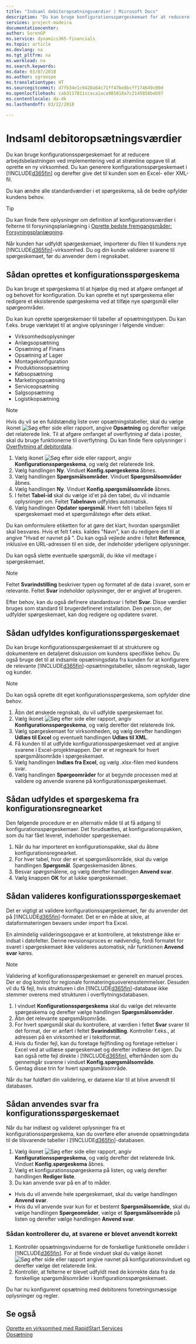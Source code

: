 ```yaml
---
title: "Indsaml debitoropsætningsværdier | Microsoft Docs"
description: "Du kan bruge konfigurationsspørgeskemaet for at reducere arbejdsbelastningen ved implementering ved at strømline opgave til at oprette en ny virksomhed. Du kan generere konfigurationsspørgeskemaet i Business Central og derefter give den til kunden som en Excel- (.xls) eller XML-fil."
services: project-madeira
documentationcenter: 
author: SorenGP
ms.service: dynamics365-financials
ms.topic: article
ms.devlang: na
ms.tgt_pltfrm: na
ms.workload: na
ms.search.keywords: 
ms.date: 03/07/2018
ms.author: sgroespe
ms.translationtype: HT
ms.sourcegitcommit: d7fb34e1c9428a64c71ff47be8bcff174649c00d
ms.openlocfilehash: cab3117811ccaca1aca985818a7c2145858beb97
ms.contentlocale: da-dk
ms.lasthandoff: 03/22/2018

---
```

# <a name="gather-customer-setup-values"></a>Indsaml debitoropsætningsværdier
Du kan bruge konfigurationsspørgeskemaet for at reducere arbejdsbelastningen ved implementering ved at strømline opgave til at oprette en ny virksomhed. Du kan generere konfigurationsspørgeskemaet i [!INCLUDE[d365fin](includes/d365fin_md.md)] og derefter give det til kunden som en Excel- eller XML-fil.  

Du kan ændre alle standardværdier i et spørgeskema, så de bedre opfylder kundens behov.  

> [!TIP]  
>  Du kan finde flere oplysninger om definition af konfigurationsværdier i felterne til forsyningsplanlægning i [Oprette bedste fremgangsmåder: Forsyningsplanlægning](setup-best-practices-supply-planning.md).  

Når kunden har udfyldt spørgeskemaet, importerer du filen til kundens nye [!INCLUDE[d365fin](includes/d365fin_md.md)]-virksomhed. Du og din kunde validerer svarene til spørgeskemaet, før du anvender dem i regnskabet.

## <a name="to-create-a-configuration-questionnaire"></a>Sådan oprettes et konfigurationsspørgeskema
Du kan bruge et spørgeskema til at hjælpe dig med at afgøre omfanget af og behovet for konfiguration. Du kan oprette et nyt spørgeskema eller redigere et eksisterende spørgeskema ved at tilføje nye spørgsmål eller spørgeområder.  

 Du kan kun oprette spørgeskemaer til tabeller af opsætningstypen. Du kan f.eks. bruge værktøjet til at angive oplysninger i følgende vinduer:  

-   Virksomhedsoplysninger  
-   Anlægsopsætning  
-   Opsætning af Finans  
-   Opsætning af Lager  
-   Montagekonfiguration
-   Produktionsopsætning  
-   Købsopsætning  
-   Marketingopsætning  
-   Serviceopsætning  
-   Salgsopsætning  
-   Logistikopsætning  

> [!NOTE]  
>  Hvis du vil se en fuldstændig liste over opsætningstabeller, skal du vælge ikonet ![Søg efter side eller rapport](media/ui-search/search_small.png "Ikonet Søg efter side eller rapport"), angive **Opsætning** og derefter vælge det relaterede link. Til at afgøre omfanget af overflytning af data i poster, skal du bruge funktionerne til overflytning. Du kan finde flere oplysninger i [Overflytning af debitordata](admin-migrate-customer-data.md).  

1. Vælg ikonet ![Søg efter side eller rapport](media/ui-search/search_small.png "Ikonet Søg efter side eller rapport"), angiv **Konfigurationsspørgeskema**, og vælg det relaterede link.  
2. Vælg handlingen **Ny**. Vinduet **Konfig.spørgeskema** åbnes.  
3. Vælg handlingen **Spørgsmålsområder**. Vinduet **Spørgsmålsområder** åbnes.  
4. Vælg handlingen **Ny**. Vinduet **Konfig.spørgsmålsområde** åbnes.  
5. I feltet **Tabel-id** skal du vælge id'et på den tabel, du vil indsamle oplysninger om. Feltet **Tabelnavn** udfyldes automatisk.  
6. Vælg handlingen **Opdater spørgsmål**. Hvert felt i tabellen føjes til spørgeskemaet med et spørgsmålstegn efter dets etiket.

Du kan omformulere etiketten for at gøre det klart, hvordan spørgsmålet skal besvares. Hvis et felt f.eks. kaldes "Navn", kan du redigere det til at angive "Hvad er navnet på <data being collected>". Du kan også vejlede andre i feltet **Reference**, inklusive en URL-adressen til en side, der indeholder yderligere oplysninger.  

Du kan også slette eventuelle spørgsmål, du ikke vil medtage i spørgeskemaet.  

> [!NOTE]  
>  Feltet **Svarindstilling** beskriver typen og formatet af de data i svaret, som er relevante. Feltet **Svar** indeholder oplysninger, der er angivet af brugeren.  
>   
>  Efter behov, kan du også definere standardsvar i feltet **Svar**. Disse værdier bruges som standard til brugerdefineret installation. Den person, der udfylder spørgeskemaet, kan dog redigere og opdatere svaret.  

## <a name="to-complete-the-configuration-questionnaire"></a>Sådan udfyldes konfigurationsspørgeskemaet
Du kan bruge konfigurationsspørgeskemaet til at strukturere og dokumentere en detaljeret diskussion om kundens specifikke behov. Du også bruge det til at indsamle opsætningsdata fra kunden for at konfigurere de relevante [!INCLUDE[d365fin](includes/d365fin_md.md)]-opsætningstabeller, såsom regnskab, lager og kunder.  

> [!NOTE]  
>  Du kan også oprette dit eget konfigurationsspørgeskema, som opfylder dine behov.  

1. Åbn det ønskede regnskab, du vil udfylde spørgeskemaet for.
2. Vælg ikonet ![Søg efter side eller rapport](media/ui-search/search_small.png "Ikonet Søg efter side eller rapport"), angiv **Konfigurationsspørgeskema**, og vælg derefter det relaterede link.  
3. Vælg spørgeskemaet for virksomheden, og vælg derefter handlingen **Udlæs til Excel** og eventuelt handlingen **Udlæs til XML**.
4. Få kunden til at udfylde konfigurationsspørgeskemaet ved at angive svarene i Excel-projektmappen. Der er et regneark for hvert spørgsmålsområde i spørgeskemaet.   
5. Vælg handlingen **Indlæs fra Excel**, og vælg .xlsx-filen med kundens svar.  
6. Vælg handlingen **Spørgeområder** for at begynde processen med at validere og anvende svarene på konfigurationsspørgeskemaet.  

## <a name="to-complete-a-questionnaire-from-the-configuration-worksheet"></a>Sådan udfyldes et spørgeskema fra konfigurationsregnearket  
Den følgende procedure er en alternativ måde til at få adgang til konfigurationsspørgeskemaer. Det forudsættes, at konfigurationspakken, som du har fået leveret, indeholder spørgeskemaer.  

1. Når du har importeret en konfigurationspakke, skal du åbne konfigurationsregnearket.  
2. For hver tabel, hvor der er et spørgsmålsområde, skal du vælge handlingen **Spørgsmål**. Spørgeskemasiden åbnes.  
3. Besvar spørgsmålene, og vælg derefter handlingen **Anvend svar**.  
4. Vælg knappen **OK** for at lukke spørgeskemaet.

## <a name="to-validate-the-configuration-questionnaire"></a>Sådan valideres konfigurationsspørgeskemaet
Det er vigtigt at validere konfigurationsspørgeskemaet, før du anvender det på [!INCLUDE[d365fin](includes/d365fin_md.md)]-formatet. Det er en måde at sikre, at dataformateringen bevaers under import fra Excel.  

En almindelig valideringsopgave er at kontrollere, at tekststrenge ikke er indsat i datofelter. Denne revisionsproces er nødvendig, fordi formatet for svaret i spørgeskemaet ikke valideres automatisk, når funktionen **Anvend svar** køres.  

> [!NOTE]  
>  Validering af konfigurationsspørgeskemaet er generelt en manuel proces. Der er dog kontrol for regionale formateringsuoverensstemmelser. Desuden vil du få fejl, hvis strukturen i din [!INCLUDE[d365fin](includes/d365fin_md.md)]-database ikke stemmer overens med strukturen i overflytningsdatabasen.  

1. I vinduet **Konfigurationsspørgeskema** skal du vælge det relevante spørgeskema og derefter vælge handlingen **Spørgsmålsområder**.  
2. Åbn det relevante spørgsmålsområde.  
3. For hvert spørgsmål skal du kontrollere, at værdien i feltet **Svar** svarer til det format, der er anført i feltet **Svarindstilling**. Kontrollér f.eks., at adressen på en virksomhed er i tekstformat.  
4. Hvis du finder fejl, kan du foretage fejlfinding og foretage rettelser i Excel ved at udlæse spørgeskemaet og derefter indlæse det igen. Du kan også rette fejl direkte i [!INCLUDE[d365fin](includes/d365fin_md.md)], efterhånden som du gennemgår svarene i vinduet **Konfig.spørgsmålsområde**.  
5. Gentag disse trin for hvert spørgsmålsområde.  

Når du har fuldført din validering, er dataene klar til at blive anvendt til databasen.  

## <a name="to-apply-answers-from-the-configuration-questionnaire"></a>Sådan anvendes svar fra konfigurationsspørgeskemaet
Når du har indlæst og valideret oplysninger fra et konfigurationsspørgeskema, kan du overføre eller anvende opsætningsdata til de tilsvarende tabeller i [!INCLUDE[d365fin](includes/d365fin_md.md)]-databasen.  

1. Vælg ikonet ![Søg efter side eller rapport](media/ui-search/search_small.png "Ikonet Søg efter side eller rapport"), angiv **Konfigurationsspørgeskema**, og vælg derefter det relaterede link. Vinduet **Konfig.spørgeskema** åbnes.  
2. Vælg et konfigurationsspørgeskema på listen, og vælg derefter handlingen **Rediger liste**.  
3. Du kan anvende svar på en af to måder.  

- Hvis du vil anvende hele spørgeskemaet, skal du vælge handlingen **Anvend svar**.  
- Hvis du vil anvende svar kun for et bestemt **Spørgsmålsområde**, skal du vælge handlingen **Spørgeområder**, vælge et **Spørgsmålsområde** på listen og derefter vælge handlingen **Anvend svar**.  

### <a name="to-verify-that-answers-have-been-applied-successfully"></a>Sådan kontrollerer du, at svarene er blevet anvendt korrekt  
1. Kontrollér opsætningsvinduerne for de forskellige funktionelle områder i [!INCLUDE[d365fin](includes/d365fin_md.md)]. For at finde vinduet skal du vælge ikonet ![Søg efter side eller rapport](media/ui-search/search_small.png "Ikonet Søg efter side eller rapport") angive navnet på konfigurationsvinduet og derefter vælge det relaterede link.  
2. Kontrollér, at felterne er blevet udfyldt med de korrekte data fra de forskellige spørgsmålsområder i konfigurationsspørgeskemaet.  

Du har nu konfigureret opsætning med debitorens forretningsmæssige oplysninger og regler.

## <a name="see-also"></a>Se også  
[Oprette en virksomhed med RapidStart Services](admin-set-up-a-company-with-rapidstart.md)  
[Opsætning](admin-setup-and-administration.md)

